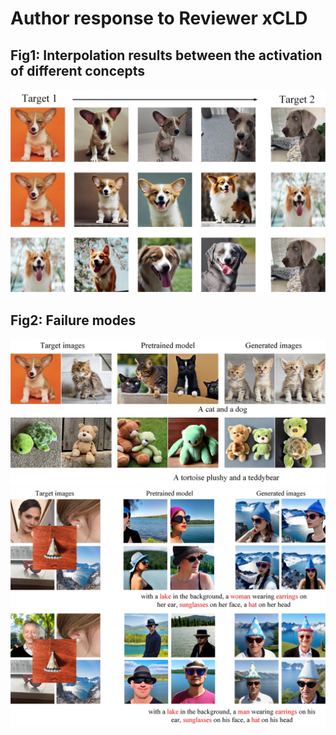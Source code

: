 
# Author response to Reviewer xCLD


## Fig1: Interpolation results between the activation of different concepts

![image](https://github.com/anonymouscones/anonymous/blob/main/assets/interpolation.jpg)

## Fig2: Failure modes
![image](https://github.com/anonymouscones/anonymous/blob/main/assets/failure_cases.jpg)
![image](https://github.com/anonymouscones/anonymous/blob/main/assets/five_subjects.jpg)
